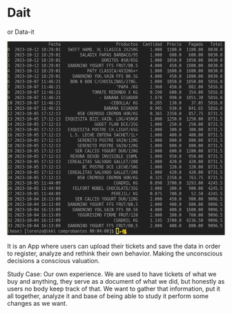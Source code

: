 # Dait
or Data-it

<img src="output.png" style="width: 800px; height: 450px;">

It is an App where users can upload their tickets and save the data in order to register, analyze and rethink their own behavior. Making the unconscious decisions
a conscious valuation.

Study Case: Our own experience. We are used to have tickets of what we buy and anything, they serve as a document of what we did, but honestly as users no body keep track of that.
We want to gather that information, put it all together, analyze it and base of being able to study it perform some changes as we want.
